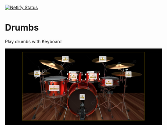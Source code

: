 [![Netlify Status](https://api.netlify.com/api/v1/badges/68716c36-e49f-40cb-953b-159893428c74/deploy-status)](https://app.netlify.com/sites/drumbs/deploys)

# Drumbs
Play drumbs with Keyboard

<a href="drumbs.netlify.app" target="_blank">
    <img src="./img/screen.jpg" alt="Project preview">
</a>